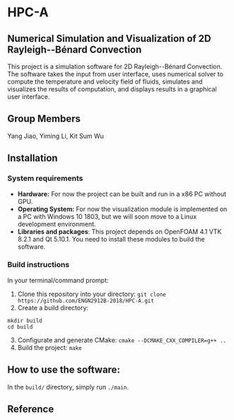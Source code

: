 # HPC-A
## Numerical Simulation and Visualization of 2D Rayleigh--Bénard Convection
This project is a simulation software for 2D Rayleigh--Bénard Convection. The software takes the input
from user interface, uses numerical solver to compute the temperature and velocity field of fluids,
simulates and visualizes the results of computation, and displays results in a graphical user interface.

## Group Members
Yang Jiao, Yiming Li, Kit Sum Wu  

## Installation
### System requirements
- **Hardware:** For now the project can be built and run in a x86 PC without GPU.
- **Operating System:** For now the visualization module is implemented on a PC with Windows 10 1803, 
but we will soon move to a Linux development environment.
- **Libraries and packages**: This project depends on OpenFOAM 4.1 VTK 8.2.1 and Qt 5.10.1. You need
to install these modules to build the software.
### Build instructions
In your terminal/command prompt:
1. Clone this repository into your directory: ``git clone https://github.com/ENGN2912B-2018/HPC-A.git``
2. Create a build directory: 
```
mkdir build
cd build
```
3. Configurate and generate CMake: ``cmake --DCMAKE_CXX_COMPILER=g++ ..``
4. Build the project: ``make``

## How to use the software:
In the `build/` directory, simply run ``./main``.

## Reference